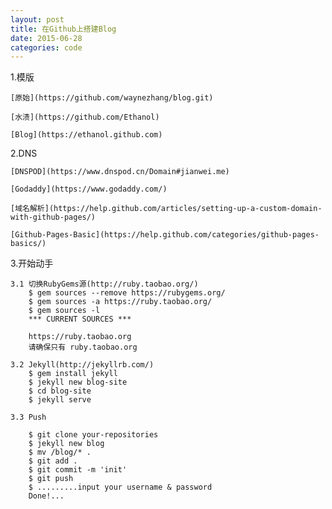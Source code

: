 ```yaml
---
layout: post
title: 在Github上搭建Blog
date: 2015-06-28
categories: code
---
```



1.模版

	[原始](https://github.com/waynezhang/blog.git)

	[水渍](https://github.com/Ethanol)

	[Blog](https://ethanol.github.com)
			
				
2.DNS

	[DNSPOD](https://www.dnspod.cn/Domain#jianwei.me)
	
	[Godaddy](https://www.godaddy.com/)
	
	[域名解析](https://help.github.com/articles/setting-up-a-custom-domain-with-github-pages/)
	
	[Github-Pages-Basic](https://help.github.com/categories/github-pages-basics/)
	
3.开始动手

	3.1 切换RubyGems源(http://ruby.taobao.org/)
		$ gem sources --remove https://rubygems.org/
		$ gem sources -a https://ruby.taobao.org/
		$ gem sources -l
		*** CURRENT SOURCES ***

		https://ruby.taobao.org
		请确保只有 ruby.taobao.org
				
	3.2 Jekyll(http://jekyllrb.com/)
		$ gem install jekyll 
		$ jekyll new blog-site
		$ cd blog-site
		$ jekyll serve
	
	3.3 Push
		
		$ git clone your-repositories
		$ jekyll new blog
		$ mv /blog/* .
		$ git add .
		$ git commit -m 'init'
		$ git push
		$ .........input your username & password
		Done!...
	
